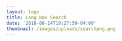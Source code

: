 ```yaml
---
layout: logo
title: Lang Nav Search
date: '2018-06-14T19:27:59-04:00'
thumbnail: /images/uploads/searchpng.png
---
```



